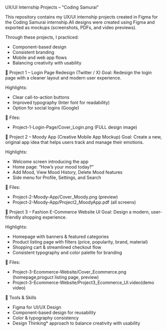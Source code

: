 UX/UI Internship Projects – "Coding Samurai"

This repository contains my UX/UI internship projects created in Figma for the Coding Samurai internship.All designs were created using Figma and exported as mockups (screenshots, PDFs, and video previews).  

Through these projects, I practiced:
- Component-based design
- Consistent branding
- Mobile and web app flows
- Balancing creativity with usability

📌 Project 1 – Login Page Redesign (Twitter / X)
Goal: Redesign the login page with a cleaner layout and modern user experience.

 Highlights:
- Clear call-to-action buttons
- Improved typography (Inter font for readability)
- Option for social logins (Google)

📂 Files:  
- Project-1-Login-Page/Cover_Login.png (FULL design image)  

📌 Project 2 – Moody App (Creative Mobile App Mockup)
Goal: Create a new, original app idea that helps users track and manage their emotions.  

Highlights:
- Welcome screen introducing the app  
- Home page: “How’s your mood today?”  
- Add Mood, View Mood History, Delete Mood features  
- Side menu for Profile, Settings, and Search  

📂 Files:  
- Project-2-Moody-App/Cover_Moody.png (preview)  
- Project-2-Moody-App/Project2_MoodyApp.pdf (all screens)

📌 Project 3 – Fashion E-Commerce Website UI
Goal: Design a modern, user-friendly shopping experience.  

Highlights:
- Homepage with banners & featured categories  
- Product listing page with filters (price,  popularity, brand, material)   
- Shopping cart & streamlined checkout flow  
- Consistent typography and color palette for branding  

📂 Files:  
- Project-3-Ecommerce-Website/Cover_Ecommerce.png (homepage,proguct listing page, preview)  
- Project-3-Ecommerce-Website/Project3_Ecommerce_UI.video(demo video) 

 🚀 Tools & Skills
- Figma for UI/UX Design  
- Component-based design for reusability  
- Color & typography consistency
- Design Thinking* approach to balance creativity with usability  
